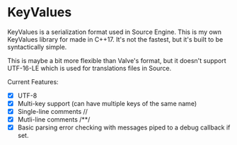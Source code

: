# KeyValues

KeyValues is a serialization format used in Source Engine. This is my own KeyValues library for made in C++17. It's not the fastest, but it's built to be syntactically simple.

This is maybe a bit more flexible than Valve's format, but it doesn't support UTF-16-LE which is used for translations files in Source.

Current Features:
- [x] UTF-8
- [x] Multi-key support (can have multiple keys of the same name)
- [x] Single-line comments //
- [x] Mutli-line comments /**/
- [x] Basic parsing error checking with messages piped to a debug callback if set.
